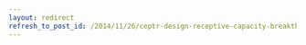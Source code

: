 ```yaml
---
layout: redirect
refresh_to_post_id: /2014/11/26/ceptr-design-receptive-capacity-breakthrough
---
```


